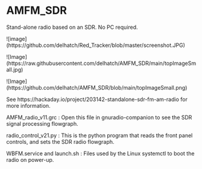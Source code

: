 # AMFM_SDR
<p>Stand-alone radio based on an SDR. No PC required.</p>
![image](https://github.com/delhatch/Red_Tracker/blob/master/screenshot.JPG)
<p>![Image](https://raw.githubusercontent.com/delhatch/AMFM_SDR/main/topImageSmall.jpg)</p>
<p>![Image](https://github.com/delhatch/AMFM_SDR/blob/main/topImageSmall.png)</p>
<p>See https://hackaday.io/project/203142-standalone-sdr-fm-am-radio for more information.</p>
<p>AMFM_radio_v11.grc : Open this file in gnuradio-companion to see the SDR signal processing flowgraph.</p>
<p>radio_control_v21.py : This is the python program that reads the front panel controls, and sets the SDR radio flowgraph.</p>
<p>WBFM.service and launch.sh : Files used by the Linux systemctl to boot the radio on power-up.</p>
